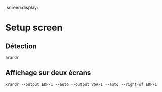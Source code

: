 :screen:display:
# Setup screen

## Détection
```
arandr
```

## Affichage sur deux écrans
```
xrandr --output EDP-1 --auto --output VGA-1 --auto --right-of EDP-1
```
